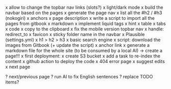 x allow to change the topbar nav links (slots?)
x light/dark mode
x build the navbar based on the pages
x generate the page nav
  x list all the #h2 / #h3 (nokogiri)
  x anchors
x page description
x write a script to import all the pages from gitbook
x markdown
  x implement liquid tags
    x hint
    x table
    x tabs
    x code
      x copy to the clipboard
x fix the mobile version topbar nav
x handle: redirect_to
x favicon
x sticky folder name in the navbar
x Plausible (settings.yml)
x h1 > h2 > h3
x basic search engine
x script: download the images from Gitbook (+ update the script)
x anchor link
x generate a markdown file for the whole site (to be consumed by a local AI) -> create a page!!!
x first deployment:
  x create S3 bucket
  x add a task to re-index the content
  x github action to deploy the code
x 404 error page
x suggest edits
x next page

? next/previous page
? run AI to fix English sentences
? replace TODO items?
